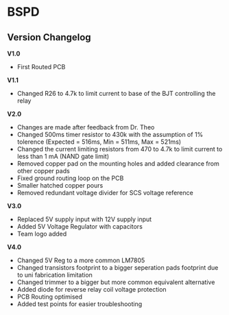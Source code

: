 # BSPD





## Version Changelog

**V1.0**
- First Routed PCB

**V1.1**
- Changed R26 to 4.7k to limit current to base of the BJT controlling the relay

**V2.0**

- Changes are made after feedback from Dr. Theo
- Changed 500ms timer resistor to 430k with the assumption of 1% tolerence (Expected = 516ms, Min = 511ms, Max = 521ms)
- Changed the current limiting resistors from 470 to 4.7k to limit current to less than 1 mA (NAND gate limit)
- Removed copper pad on the mounting holes and added clearance from other copper pads
- Fixed ground routing loop on the PCB
- Smaller hatched copper pours
- Removed redundant voltage divider for SCS voltage reference

**V3.0**
- Replaced 5V supply input with 12V supply input
- Added 5V Voltage Regulator with capacitors
- Team logo added

**V4.0**
- Changed 5V Reg to a more common LM7805
- Changed transistors footprint to a bigger seperation pads footprint due to uni fabrication limitation
- Changed trimmer to a bigger but more common equivalent alternative
- Added diode for reverse relay coil voltage protection 
- PCB Routing optimised
- Added test points for easier troubleshooting